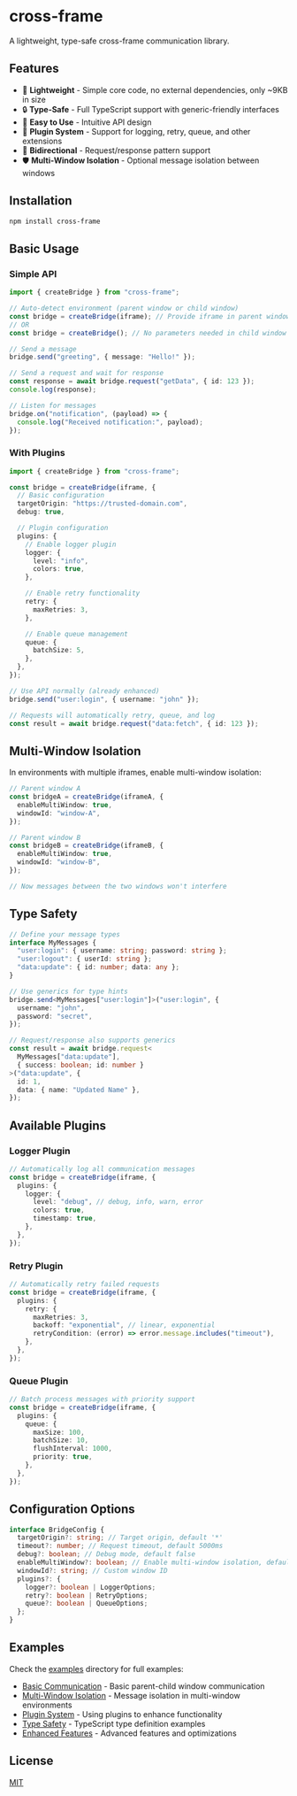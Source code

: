 # cross-frame

A lightweight, type-safe cross-frame communication library.

## Features

- 🚀 **Lightweight** - Simple core code, no external dependencies, only ~9KB in size
- 🔒 **Type-Safe** - Full TypeScript support with generic-friendly interfaces
- 🎯 **Easy to Use** - Intuitive API design
- 🔌 **Plugin System** - Support for logging, retry, queue, and other extensions
- 🔄 **Bidirectional** - Request/response pattern support
- 🛡️ **Multi-Window Isolation** - Optional message isolation between windows

## Installation

```bash
npm install cross-frame
```

## Basic Usage

### Simple API

```typescript
import { createBridge } from "cross-frame";

// Auto-detect environment (parent window or child window)
const bridge = createBridge(iframe); // Provide iframe in parent window
// OR
const bridge = createBridge(); // No parameters needed in child window

// Send a message
bridge.send("greeting", { message: "Hello!" });

// Send a request and wait for response
const response = await bridge.request("getData", { id: 123 });
console.log(response);

// Listen for messages
bridge.on("notification", (payload) => {
  console.log("Received notification:", payload);
});
```

### With Plugins

```typescript
import { createBridge } from "cross-frame";

const bridge = createBridge(iframe, {
  // Basic configuration
  targetOrigin: "https://trusted-domain.com",
  debug: true,

  // Plugin configuration
  plugins: {
    // Enable logger plugin
    logger: {
      level: "info",
      colors: true,
    },

    // Enable retry functionality
    retry: {
      maxRetries: 3,
    },

    // Enable queue management
    queue: {
      batchSize: 5,
    },
  },
});

// Use API normally (already enhanced)
bridge.send("user:login", { username: "john" });

// Requests will automatically retry, queue, and log
const result = await bridge.request("data:fetch", { id: 123 });
```

## Multi-Window Isolation

In environments with multiple iframes, enable multi-window isolation:

```typescript
// Parent window A
const bridgeA = createBridge(iframeA, {
  enableMultiWindow: true,
  windowId: "window-A",
});

// Parent window B
const bridgeB = createBridge(iframeB, {
  enableMultiWindow: true,
  windowId: "window-B",
});

// Now messages between the two windows won't interfere
```

## Type Safety

```typescript
// Define your message types
interface MyMessages {
  "user:login": { username: string; password: string };
  "user:logout": { userId: string };
  "data:update": { id: number; data: any };
}

// Use generics for type hints
bridge.send<MyMessages["user:login"]>("user:login", {
  username: "john",
  password: "secret",
});

// Request/response also supports generics
const result = await bridge.request<
  MyMessages["data:update"],
  { success: boolean; id: number }
>("data:update", {
  id: 1,
  data: { name: "Updated Name" },
});
```

## Available Plugins

### Logger Plugin

```typescript
// Automatically log all communication messages
const bridge = createBridge(iframe, {
  plugins: {
    logger: {
      level: "debug", // debug, info, warn, error
      colors: true,
      timestamp: true,
    },
  },
});
```

### Retry Plugin

```typescript
// Automatically retry failed requests
const bridge = createBridge(iframe, {
  plugins: {
    retry: {
      maxRetries: 3,
      backoff: "exponential", // linear, exponential
      retryCondition: (error) => error.message.includes("timeout"),
    },
  },
});
```

### Queue Plugin

```typescript
// Batch process messages with priority support
const bridge = createBridge(iframe, {
  plugins: {
    queue: {
      maxSize: 100,
      batchSize: 10,
      flushInterval: 1000,
      priority: true,
    },
  },
});
```

## Configuration Options

```typescript
interface BridgeConfig {
  targetOrigin?: string; // Target origin, default '*'
  timeout?: number; // Request timeout, default 5000ms
  debug?: boolean; // Debug mode, default false
  enableMultiWindow?: boolean; // Enable multi-window isolation, default false
  windowId?: string; // Custom window ID
  plugins?: {
    logger?: boolean | LoggerOptions;
    retry?: boolean | RetryOptions;
    queue?: boolean | QueueOptions;
  };
}
```

## Examples

Check the [examples](./examples) directory for full examples:

- [Basic Communication](./examples/basic) - Basic parent-child window communication
- [Multi-Window Isolation](./examples/multi-window) - Message isolation in multi-window environments
- [Plugin System](./examples/plugins) - Using plugins to enhance functionality
- [Type Safety](./examples/typescript) - TypeScript type definition examples
- [Enhanced Features](./examples/enhanced) - Advanced features and optimizations

## License

[MIT](LICENSE)
